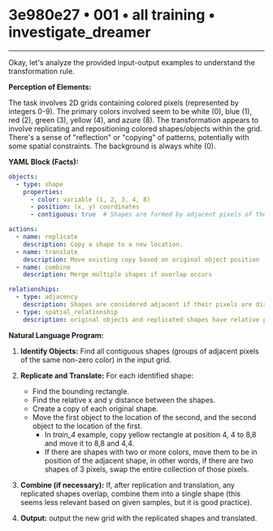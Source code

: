 # 3e980e27 • 001 • all training • investigate_dreamer

---
Okay, let's analyze the provided input-output examples to understand the transformation rule.

**Perception of Elements:**

The task involves 2D grids containing colored pixels (represented by integers 0-9). The primary colors involved seem to be white (0), blue (1), red (2), green (3), yellow (4), and azure (8). The transformation appears to involve replicating and repositioning colored shapes/objects within the grid. There's a sense of "reflection" or "copying" of patterns, potentially with some spatial constraints. The background is always white (0).

**YAML Block (Facts):**



```yaml
objects:
  - type: shape
    properties:
      - color: variable (1, 2, 3, 4, 8)
      - position: (x, y) coordinates
      - contiguous: true  # Shapes are formed by adjacent pixels of the same color.

actions:
  - name: replicate
    description: Copy a shape to a new location.
  - name: translate
    description: Move existing copy based on original object position
  - name: combine
    description: Merge multiple shapes if overlap occurs

relationships:
  - type: adjacency
    description: Shapes are considered adjacent if their pixels are directly next to each other (horizontally or vertically).
  - type: spatial_relationship
    description: original objects and replicated shapes have relative positions.
```



**Natural Language Program:**

1. **Identify Objects:** Find all contiguous shapes (groups of adjacent pixels of the same non-zero color) in the input grid.

2. **Replicate and Translate:** For each identified shape:
    *   Find the bounding rectangle.
    *   Find the relative x and y distance between the shapes.
    *    Create a copy of each original shape.
    *   Move the first object to the location of the second, and the second object to the location of the first.
        *   In *train\_4* example, copy yellow rectangle at position 4, 4 to 8,8 and move it to 8,8 and 4,4.
        *   If there are shapes with two or more colors, move them to be in position of the adjacent shape, in other words, if there are two shapes of 3 pixels, swap the entire collection of those pixels.

3. **Combine (if necessary):** If, after replication and translation, any replicated shapes overlap, combine them into a single shape (this seems less relevant based on given samples, but it is good practice).

4.  **Output:** output the new grid with the replicated shapes and translated.

